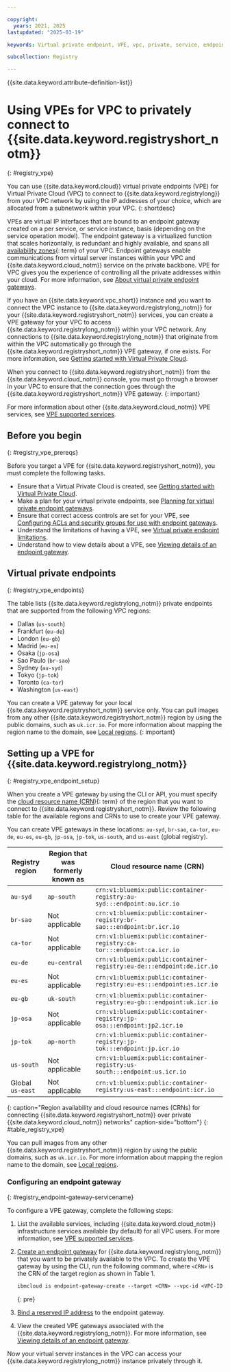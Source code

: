 ```yaml
---

copyright:
  years: 2021, 2025
lastupdated: "2025-03-19"

keywords: Virtual private endpoint, VPE, vpc, private, service, endpoint gateway, gateway, endpoint

subcollection: Registry

---
```


{{site.data.keyword.attribute-definition-list}}

# Using VPEs for VPC to privately connect to {{site.data.keyword.registryshort_notm}}
{: #registry_vpe}

You can use {{site.data.keyword.cloud}} virtual private endpoints (VPE) for Virtual Private Cloud (VPC) to connect to {{site.data.keyword.registrylong}} from your VPC network by using the IP addresses of your choice, which are allocated from a subnetwork within your VPC.
{: shortdesc}

VPEs are virtual IP interfaces that are bound to an endpoint gateway created on a per service, or service instance, basis (depending on the service operation model). The endpoint gateway is a virtualized function that scales horizontally, is redundant and highly available, and spans all [availability zones](#x7018171){: term} of your VPC. Endpoint gateways enable communications from virtual server instances within your VPC and {{site.data.keyword.cloud_notm}} service on the private backbone. VPE for VPC gives you the experience of controlling all the private addresses within your cloud. For more information, see [About virtual private endpoint gateways](/docs/vpc?topic=vpc-about-vpe).

If you have an {{site.data.keyword.vpc_short}} instance and you want to connect the VPC instance to {{site.data.keyword.registrylong_notm}} for your {{site.data.keyword.registryshort_notm}} services, you can create a VPE gateway for your VPC to access {{site.data.keyword.registrylong_notm}} within your VPC network. Any connections to {{site.data.keyword.registrylong_notm}} that originate from within the VPC automatically go through the {{site.data.keyword.registryshort_notm}} VPE gateway, if one exists. For more information, see [Getting started with Virtual Private Cloud](/docs/vpc?topic=vpc-getting-started).

When you connect to {{site.data.keyword.registryshort_notm}} from the {{site.data.keyword.cloud_notm}} console, you must go through a browser in your VPC to ensure that the connection goes through the {{site.data.keyword.registryshort_notm}} VPE gateway.
{: important}

For more information about other {{site.data.keyword.cloud_notm}} VPE services, see [VPE supported services](/docs/vpc?topic=vpc-vpe-supported-services).

## Before you begin
{: #registry_vpe_prereqs}

Before you target a VPE for {{site.data.keyword.registryshort_notm}}, you must complete the following tasks.

- Ensure that a Virtual Private Cloud is created, see [Getting started with Virtual Private Cloud](/docs/vpc?topic=vpc-getting-started).
- Make a plan for your virtual private endpoints, see [Planning for virtual private endpoint gateways](/docs/vpc?topic=vpc-planning-considerations).
- Ensure that correct access controls are set for your VPE, see [Configuring ACLs and security groups for use with endpoint gateways](/docs/vpc?topic=vpc-configure-acls-sgs-endpoint-gateways).
- Understand the limitations of having a VPE, see [Virtual private endpoint limitations](/docs/vpc?topic=vpc-limitations-vpe).
- Understand how to view details about a VPE, see [Viewing details of an endpoint gateway](/docs/vpc?topic=vpc-vpe-viewing-details-of-an-endpoint-gateway).

## Virtual private endpoints
{: #registry_vpe_endpoints}

The table lists {{site.data.keyword.registrylong_notm}} private endpoints that are supported from the following VPC regions:

- Dallas (`us-south`)
- Frankfurt (`eu-de`)
- London (`eu-gb`)
- Madrid (`eu-es`)
- Osaka (`jp-osa`)
- Sao Paulo (`br-sao`)
- Sydney (`au-syd`)
- Tokyo (`jp-tok`)
- Toronto (`ca-tor`)
- Washington (`us-east`)

You can create a VPE gateway for your local {{site.data.keyword.registryshort_notm}} service only. You can pull images from any other {{site.data.keyword.registryshort_notm}} region by using the public domains, such as `uk.icr.io`. For more information about mapping the region name to the domain, see [Local regions](/docs/Registry?topic=Registry-registry_overview#registry_regions_local).
{: important}

## Setting up a VPE for {{site.data.keyword.registrylong_notm}}
{: #registry_vpe_endpoint_setup}

When you create a VPE gateway by using the CLI or API, you must specify the [cloud resource name (CRN)](#x9494304){: term} of the region that you want to connect to {{site.data.keyword.registryshort_notm}}. Review the following table for the available regions and CRNs to use to create your VPE gateway.

You can create VPE gateways in these locations:  `au-syd`, `br-sao`, `ca-tor`, `eu-de`, `eu-es`, `eu-gb`, `jp-osa`, `jp-tok`, `us-south`, and `us-east` (global registry).

| Registry region | Region that was formerly known as | Cloud resource name (CRN) |
|-----------------|----------------------------------|---------------------------|
| `au-syd` | `ap-south` | `crn:v1:bluemix:public:container-registry:au-syd:::endpoint:au.icr.io` |
| `br-sao` | Not applicable | `crn:v1:bluemix:public:container-registry:br-sao:::endpoint:br.icr.io` |
| `ca-tor` | Not applicable | `crn:v1:bluemix:public:container-registry:ca-tor:::endpoint:ca.icr.io` |
| `eu-de` | `eu-central` | `crn:v1:bluemix:public:container-registry:eu-de:::endpoint:de.icr.io` |
| `eu-es` | Not applicable | `crn:v1:bluemix:public:container-registry:eu-es:::endpoint:es.icr.io` |
| `eu-gb` | `uk-south` | `crn:v1:bluemix:public:container-registry:eu-gb:::endpoint:uk.icr.io` |
| `jp-osa` | Not applicable | `crn:v1:bluemix:public:container-registry:jp-osa:::endpoint:jp2.icr.io` |
| `jp-tok` | `ap-north` | `crn:v1:bluemix:public:container-registry:jp-tok:::endpoint:jp.icr.io` |
| `us-south` | Not applicable | `crn:v1:bluemix:public:container-registry:us-south:::endpoint:us.icr.io` |
| Global `us-east` | Not applicable | `crn:v1:bluemix:public:container-registry:us-east:::endpoint:icr.io` |
{: caption="Region availability and cloud resource names (CRNs) for connecting {{site.data.keyword.registryshort_notm}} over private {{site.data.keyword.cloud_notm}} networks" caption-side="bottom"}
{: #table_registry_vpe}

You can pull images from any other {{site.data.keyword.registryshort_notm}} region by using the public domains, such as `uk.icr.io`. For more information about mapping the region name to the domain, see [Local regions](/docs/Registry?topic=Registry-registry_overview#registry_regions_local).

### Configuring an endpoint gateway
{: #registry_endpoint-gateway-servicename}

To configure a VPE gateway, complete the following steps:

1. List the available services, including {{site.data.keyword.cloud_notm}} infrastructure services available (by default) for all VPC users. For more information, see [VPE supported services](/docs/vpc?topic=vpc-vpe-supported-services).
2. [Create an endpoint gateway](/docs/vpc?topic=vpc-ordering-endpoint-gateway) for {{site.data.keyword.registrylong_notm}} that you want to be privately available to the VPC. To create the VPE gateway by using the CLI, run the following command, where `<CRN>` is the CRN of the target region as shown in Table 1.

    ```txt
    ibmcloud is endpoint-gateway-create --target <CRN> --vpc-id <VPC-ID> --name myname
    ```
    {: pre}

3. [Bind a reserved IP address](/docs/vpc?topic=vpc-bind-unbind-reserved-ip) to the endpoint gateway.
4. View the created VPE gateways associated with the {{site.data.keyword.registrylong_notm}}. For more information, see [Viewing details of an endpoint gateway](/docs/vpc?topic=vpc-vpe-viewing-details-of-an-endpoint-gateway).

Now your virtual server instances in the VPC can access your {{site.data.keyword.registrylong_notm}} instance privately through it.
